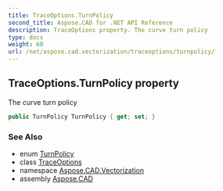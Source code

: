 ```yaml
---
title: TraceOptions.TurnPolicy
second_title: Aspose.CAD for .NET API Reference
description: TraceOptions property. The curve turn policy
type: docs
weight: 60
url: /net/aspose.cad.vectorization/traceoptions/turnpolicy/
---
```

## TraceOptions.TurnPolicy property

The curve turn policy

```csharp
public TurnPolicy TurnPolicy { get; set; }
```

### See Also

* enum [TurnPolicy](../../../aspose.cad.vectorization.common/turnpolicy/)
* class [TraceOptions](../)
* namespace [Aspose.CAD.Vectorization](../../traceoptions/)
* assembly [Aspose.CAD](../../../)


